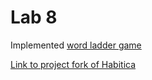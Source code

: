 # Lab 8

Implemented [word ladder game](/words.py)

[Link to project fork of Habitica](https://github.com/damemi/habitrpg)

